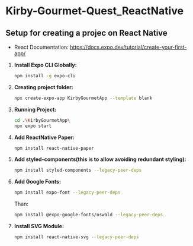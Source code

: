 # Kirby-Gourmet-Quest_ReactNative


## Setup for creating a projec on React Native
- React Documentation: https://docs.expo.dev/tutorial/create-your-first-app/

1. **Install Expo CLI Globally:**
   ```bash
   npm install -g expo-cli
   ```

2. **Creating project folder:**
   ```bash
   npx create-expo-app KirbyGourmetApp --template blank
   ```

3. **Running Project:**
   ```bash
   cd .\KirbyGourmetApp\
   npx expo start
   ```

3. **Add ReactNative Paper:**
   ```bash
   npm install react-native-paper
   ```
3. **Add styled-components(this is to allow avoiding redundant styling):**
   ```bash
   npm install styled-components --legacy-peer-deps
   ```
4. **Add Google Fonts:**
   ```bash
   npm install expo-font --legacy-peer-deps
   ```
   Than:
   ```bash
   npm install @expo-google-fonts/oswald --legacy-peer-deps
   ```
5. **Install SVG Module:**
   ```bash
   npm install react-native-svg --legacy-peer-deps
   ```
   


